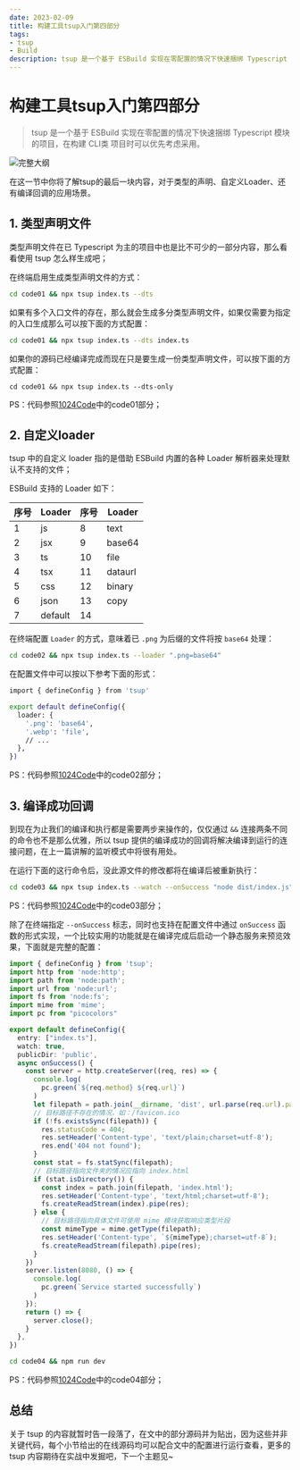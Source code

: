 ```yaml
---
date: 2023-02-09
title: 构建工具tsup入门第四部分
tags:
- tsup
- Build
description: tsup 是一个基于 ESBuild 实现在零配置的情况下快速捆绑 Typescript 模块的项目，在构建 CLI类 项目时可以优先考虑采用。
---
```


# 构建工具tsup入门第四部分

> tsup 是一个基于 ESBuild 实现在零配置的情况下快速捆绑 Typescript 模块的项目，在构建 CLI类 项目时可以优先考虑采用。

![完整大纲](https://temp-files-20221205.oss-cn-hangzhou.aliyuncs.com/picgo/202301181619597.png)

在这一节中你将了解tsup的最后一块内容，对于类型的声明、自定义Loader、还有编译回调的应用场景。

## 1. 类型声明文件

类型声明文件在已 Typescript 为主的项目中也是比不可少的一部分内容，那么看看使用 tsup 怎么样生成吧；

在终端启用生成类型声明文件的方式：
```bash
cd code01 && npx tsup index.ts --dts
```

如果有多个入口文件的存在，那么就会生成多分类型声明文件，如果仅需要为指定的入口生成那么可以按下面的方式配置：
```bash
cd code01 && npx tsup index.ts --dts index.ts
```

如果你的源码已经编译完成而现在只是要生成一份类型声明文件，可以按下面的方式配置：
```
cd code01 && npx tsup index.ts --dts-only
```

PS：代码参照[1024Code](https://1024code.com/codecubes/qdVek07)中的code01部分；

## 2. 自定义loader

tsup 中的自定义 loader 指的是借助 ESBuild 内置的各种 Loader 解析器来处理默认不支持的文件；

ESBuild 支持的 Loader 如下：

| 序号 | Loader | 序号 | Loader |
| ---- | ---- | ---- | ---- |
| 1 | js | 8 | text |
| 2 | jsx | 9 | base64 |
| 3 | ts | 10 | file |
| 4 | tsx | 11 | dataurl |
| 5 | css | 12 | binary |
| 6 | json | 13 | copy |
| 7 | default | 14 |  |

在终端配置 `Loader` 的方式，意味着已 `.png` 为后缀的文件将按 `base64` 处理：

```bash
cd code02 && npx tsup index.ts --loader ".png=base64"
```

在配置文件中可以按以下参考下面的形式：
```bash
import { defineConfig } from 'tsup'

export default defineConfig({
  loader: {
    '.png': 'base64',
    '.webp': 'file',
    // ...
  },
})
```

PS：代码参照[1024Code](https://1024code.com/codecubes/qdVek07)中的code02部分；

## 3. 编译成功回调

到现在为止我们的编译和执行都是需要两步来操作的，仅仅通过 `&&` 连接两条不同的命令也不是那么优雅，所以 tsup 提供的编译成功的回调将解决编译到运行的连接问题，在上一篇讲解的监听模式中将很有用处。 

在运行下面的这行命令后，没此源文件的修改都将在编译后被重新执行：

```bash
cd code03 && npx tsup index.ts --watch --onSuccess "node dist/index.js"
```

PS：代码参照[1024Code](https://1024code.com/codecubes/qdVek07)中的code03部分；

除了在终端指定 `--onSuccess` 标志，同时也支持在配置文件中通过 `onSuccess` 函数的形式实现，一个比较实用的功能就是在编译完成后启动一个静态服务来预览效果，下面就是完整的配置：

```typescript
import { defineConfig } from 'tsup';
import http from 'node:http';
import path from 'node:path';
import url from 'node:url';
import fs from 'node:fs';
import mime from 'mime';
import pc from "picocolors"

export default defineConfig({
  entry: ["index.ts"],
  watch: true,
  publicDir: 'public',
  async onSuccess() {
    const server = http.createServer((req, res) => {
      console.log(
        pc.green(`${req.method} ${req.url}`)
      )
      let filepath = path.join(__dirname, 'dist', url.parse(req.url).pathname);
      // 目标路径不存在的情况，如：/favicon.ico
      if (!fs.existsSync(filepath)) {
        res.statusCode = 404;
        res.setHeader('Content-type', 'text/plain;charset=utf-8');
        res.end('404 not found');
      }
      const stat = fs.statSync(filepath);
      // 目标路径指向文件夹的情况应指向 index.html
      if (stat.isDirectory()) {
        const index = path.join(filepath, 'index.html');
        res.setHeader('Content-type', 'text/html;charset=utf-8');
        fs.createReadStream(index).pipe(res);
      } else {
        // 目标路径指向具体文件可使用 mime 模块获取响应类型片段
        const mimeType = mime.getType(filepath);
        res.setHeader('Content-type', `${mimeType};charset=utf-8`);
        fs.createReadStream(filepath).pipe(res);
      }
    })
    server.listen(8080, () => {
      console.log(
        pc.green(`Service started successfully`)
      )
    });
    return () => {
      server.close();
    }
  },
})
```

```bash
cd code04 && npm run dev
```

PS：代码参照[1024Code](https://1024code.com/codecubes/qdVek07)中的code04部分；

<PreviewCode url="https://1024code.com/embed-ide/@小鑫同学/qdVek07" />

## 总结

关于 tsup 的内容就暂时告一段落了，在文中的部分源码并为贴出，因为这些并非关键代码，每个小节给出的在线源码均可以配合文中的配置进行运行查看，更多的 tsup 内容期待在实战中发掘吧，下一个主题见~

<Comment />
